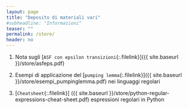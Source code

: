 ```yaml
---
layout: page
title: "Deposito di materiali vari"
#subheadline: "Informazioni"
teaser: ""
permalink: /store/
header: no
---
```


1. Nota sugli [`ASF con epsilon transizioni`{:.filelink}]({{ site.baseurl }}/store/asfeps.pdf)  

1. Esempi di applicazione del [`pumping lemma`{:.filelink}]({{ site.baseurl }}/store/esempi_pumpinglemma.pdf) nei linguaggi regolari 

1. [`Cheatsheet`{:.filelink}] ({{ site.baseurl }}/store/python-regular-expressions-cheat-sheet.pdf) espressioni regolari in Python




